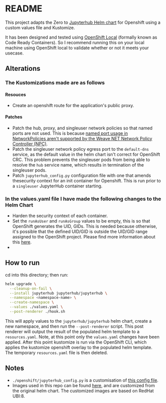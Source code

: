 # README

This project adapts the Zero to [Jupyterhub Helm chart](https://github.com/jupyterhub/zero-to-jupyterhub-k8s) for Openshift using a custom values file and Kustomize.

It has been designed and tested using [OpenShift Local](https://developers.redhat.com/products/openshift-local/overview) (formally known as Code Ready Containers). So I recommend running this on your local machine using OpenShift local to validate whether or not it meets your usecase.

## Alterations

### The Kustomizations made are as follows

#### Resouces

- Create an openshift route for the application's public proxy.

#### Patches

- Patch the hub, proxy, and singleuser network policies so that named ports are not used. This is because [named port usage in NetworkPolicies aren't supported by the Weave NET Network Policy Controller (NPC)](https://github.com/weaveworks/weave/issues/3032).
- Patch the singleuser network policy egress port to the `default-dns` service, as the default value in the helm chart isn't correct for OpenShift CRC. This problem prevents the singleuser pods from being able to resolve the `hub` service name, which results in termination of the singleuser pods.
- Patch `jupyterhub_config.py` configuration file with one that amends thesecurity context for an init container for Openshift. This is run prior to a `singleuser` JupyterHub container starting.

### In the values.yaml file I have made the following changes to the Helm Chart

- Harden the security context of each container.
- Set the `runAsUser` and `runAsGroup` values to be empty, this is so that OpenShift generates the UID, GIDs. This is needed because otherwise, it's possible that the defined UID/GID is outside the UID/GID range assigned to the OpenShift project. Please find more information about this [here](https://cloud.redhat.com/blog/a-guide-to-openshift-and-uids).
-

## How to run

cd into this directory; then run:

```bash
helm upgrade \
  --cleanup-on-fail \
  --install jupyterhub jupyterhub/jupyterhub \
  --namespace <namespace-name> \
  --create-namespace \
  --values ./values.yaml \
  --post-renderer ./hook.sh
```

This will apply values to the `jupyterhub/jupyterhub` helm chart, create a new namespace, and then run the `--post-renderer` script. This post renderer will output the result of the populated helm template to a `resources.yaml`. Note, at this point only the `values.yaml` changes have been applied. After this point kustomize is run via the OpenShift CLI, which applies the kustomize openshift overlay to the populated helm template. The temporary `resources.yaml` file is then deleted.

## Notes

- `./openshift/jupyterhub_config.py` is a customisation of [this config file](<https://github.com/jupyterhub/zero-to-jupyterhub-k8s/blob/main/jupyterhub/files/hub/jupyterhub_config.py>).
- Images used in this repo can be found [here](https://bitbucket.org/gembaadvantage/jupyterhub-containers/src/main/), and are customized from the original helm chart. The customized images are based on RedHat UBI:8.
